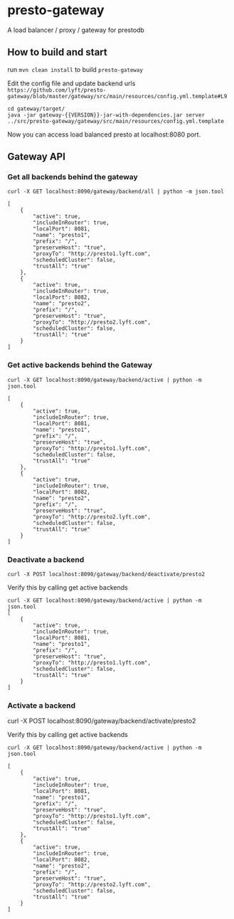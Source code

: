 # presto-gateway
A load balancer / proxy / gateway for prestodb

## How to build and start 

run `mvn clean install` to build `presto-gateway`

Edit the config file and update backend urls `https://github.com/lyft/presto-gateway/blob/master/gateway/src/main/resources/config.yml.template#L9` 

```
cd gateway/target/
java -jar gateway-{{VERSION}}-jar-with-dependencies.jar server ../src/presto-gateway/gateway/src/main/resources/config.yml.template
```
Now you can access load balanced presto at localhost:8080 port. 

## Gateway API

### Get all backends behind the gateway

`curl -X GET localhost:8090/gateway/backend/all | python -m json.tool`
```
[
    {
        "active": true,
        "includeInRouter": true,
        "localPort": 8081,
        "name": "presto1",
        "prefix": "/",
        "preserveHost": "true",
        "proxyTo": "http://presto1.lyft.com",
        "scheduledCluster": false,
        "trustAll": "true"
    },
    {
        "active": true,
        "includeInRouter": true,
        "localPort": 8082,
        "name": "presto2",
        "prefix": "/",
        "preserveHost": "true",
        "proxyTo": "http://presto2.lyft.com",
        "scheduledCluster": false,
        "trustAll": "true"
    }
]
```

### Get active backends behind the Gateway

`curl -X GET localhost:8090/gateway/backend/active | python -m json.tool`
```
[
    {
        "active": true,
        "includeInRouter": true,
        "localPort": 8081,
        "name": "presto1",
        "prefix": "/",
        "preserveHost": "true",
        "proxyTo": "http://presto1.lyft.com",
        "scheduledCluster": false,
        "trustAll": "true"
    },
    {
        "active": true,
        "includeInRouter": true,
        "localPort": 8082,
        "name": "presto2",
        "prefix": "/",
        "preserveHost": "true",
        "proxyTo": "http://presto2.lyft.com",
        "scheduledCluster": false,
        "trustAll": "true"
    }
]
```
### Deactivate a backend 

`curl -X POST localhost:8090/gateway/backend/deactivate/presto2`

Verify this by calling get active backends
```
curl -X GET localhost:8090/gateway/backend/active | python -m json.tool
[
    {
        "active": true,
        "includeInRouter": true,
        "localPort": 8081,
        "name": "presto1",
        "prefix": "/",
        "preserveHost": "true",
        "proxyTo": "http://presto1.lyft.com",
        "scheduledCluster": false,
        "trustAll": "true"
    }
]
```
### Activate a backend 

curl -X POST localhost:8090/gateway/backend/activate/presto2

Verify this by calling get active backends
```
curl -X GET localhost:8090/gateway/backend/active | python -m json.tool

[
    {
        "active": true,
        "includeInRouter": true,
        "localPort": 8081,
        "name": "presto1",
        "prefix": "/",
        "preserveHost": "true",
        "proxyTo": "http://presto1.lyft.com",
        "scheduledCluster": false,
        "trustAll": "true"
    },
    {
        "active": true,
        "includeInRouter": true,
        "localPort": 8082,
        "name": "presto2",
        "prefix": "/",
        "preserveHost": "true",
        "proxyTo": "http://presto2.lyft.com",
        "scheduledCluster": false,
        "trustAll": "true"
    }
]
```